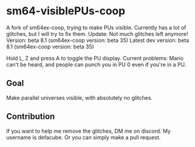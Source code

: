 # sm64-visiblePUs-coop
A fork of sm64ex-coop, trying to make PUs visible.
Currently has a lot of glitches, but I will try to fix them.
Update: Not much glitches left anymore!
Version: beta 8.1 (sm64ex-coop version: beta 35)
Latest dev version: beta 8.1 (sm64ex-coop version: beta 35)

Hold L, Z and press A to toggle the PU display.
Current problems: Mario can't be heard, and people can punch you in PU 0 even if you're in a PU.

## Goal
Make parallel universes visible, with absolutely no glitches.

## Contribution
If you want to help me remove the glitches, DM me on discord. My username is defacube.
Or you can simply make a pull request.
